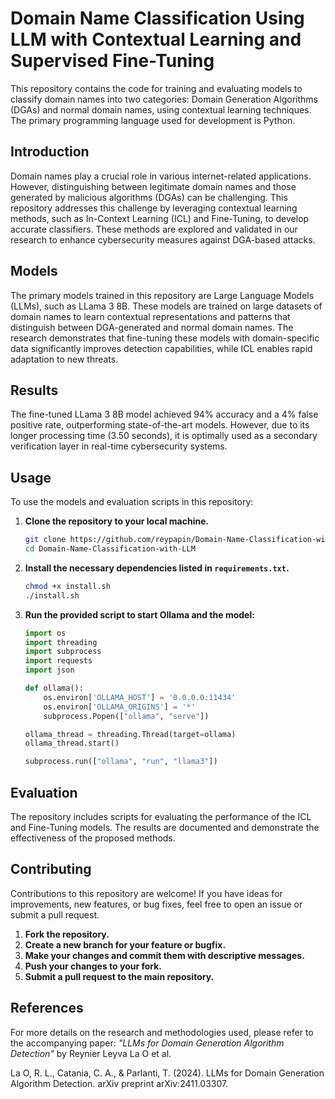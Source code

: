 # Domain Name Classification Using LLM with Contextual Learning and Supervised Fine-Tuning

This repository contains the code for training and evaluating models to classify domain names into two categories: Domain Generation Algorithms (DGAs) and normal domain names, using contextual learning techniques. The primary programming language used for development is Python.

## Introduction

Domain names play a crucial role in various internet-related applications. However, distinguishing between legitimate domain names and those generated by malicious algorithms (DGAs) can be challenging. This repository addresses this challenge by leveraging contextual learning methods, such as In-Context Learning (ICL) and Fine-Tuning, to develop accurate classifiers. These methods are explored and validated in our research to enhance cybersecurity measures against DGA-based attacks.

## Models

The primary models trained in this repository are Large Language Models (LLMs), such as LLama 3 8B. These models are trained on large datasets of domain names to learn contextual representations and patterns that distinguish between DGA-generated and normal domain names. The research demonstrates that fine-tuning these models with domain-specific data significantly improves detection capabilities, while ICL enables rapid adaptation to new threats.

## Results

The fine-tuned LLama 3 8B model achieved 94% accuracy and a 4% false positive rate, outperforming state-of-the-art models. However, due to its longer processing time (3.50 seconds), it is optimally used as a secondary verification layer in real-time cybersecurity systems.

## Usage

To use the models and evaluation scripts in this repository:

1. **Clone the repository to your local machine.**
    ```sh
    git clone https://github.com/reypapin/Domain-Name-Classification-with-LLM.git
    cd Domain-Name-Classification-with-LLM
    ```

2. **Install the necessary dependencies listed in `requirements.txt`.**
    ```sh
    chmod +x install.sh
    ./install.sh
    ```

3. **Run the provided script to start Ollama and the model:**
    ```python
    import os
    import threading
    import subprocess
    import requests
    import json

    def ollama():
        os.environ['OLLAMA_HOST'] = '0.0.0.0:11434'
        os.environ['OLLAMA_ORIGINS'] = '*'
        subprocess.Popen(["ollama", "serve"])

    ollama_thread = threading.Thread(target=ollama)
    ollama_thread.start()

    subprocess.run(["ollama", "run", "llama3"])
    ```

## Evaluation

The repository includes scripts for evaluating the performance of the ICL and Fine-Tuning models. The results are documented and demonstrate the effectiveness of the proposed methods.

## Contributing

Contributions to this repository are welcome! If you have ideas for improvements, new features, or bug fixes, feel free to open an issue or submit a pull request.

1. **Fork the repository.**
2. **Create a new branch for your feature or bugfix.**
3. **Make your changes and commit them with descriptive messages.**
4. **Push your changes to your fork.**
5. **Submit a pull request to the main repository.**

## References

For more details on the research and methodologies used, please refer to the accompanying paper: *"LLMs for Domain Generation Algorithm Detection"* by Reynier Leyva La O et al.

La O, R. L., Catania, C. A., & Parlanti, T. (2024). LLMs for Domain Generation Algorithm Detection. arXiv preprint arXiv:2411.03307.




